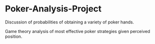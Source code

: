 # Poker-Analysis-Project

Discussion of probabilities of obtaining a variety of poker hands. 

Game theory analysis of most effective poker strategies given perceived position.
